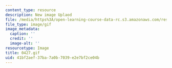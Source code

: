 ```yaml
---
content_type: resource
description: New image Uplaod
file: /media/https%3A/open-learning-course-data-rc.s3.amazonaws.com/res-21g-01-kana-spring-2010/41bf2aef37ba7a0b7039e2e7bf2ce04b_0427.gif
file_type: image/gif
image_metadata:
  caption: ''
  credit: ''
  image-alt: ''
resourcetype: Image
title: 0427.gif
uid: 41bf2aef-37ba-7a0b-7039-e2e7bf2ce04b
---
```

